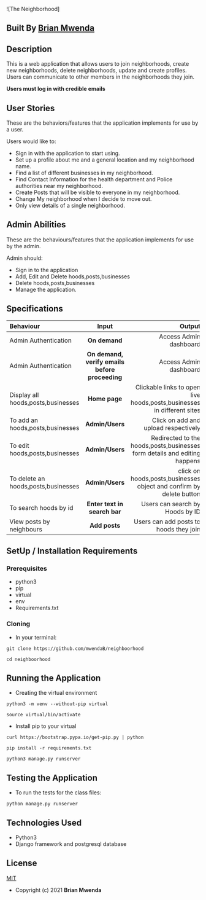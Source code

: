 ![The Neighborhood]


## Built By [Brian Mwenda](https://mwendabrian.herokuapp.com/)

## Description
This is a web application that allows users to join neighborhoods, create new neighborhoods, delete neighborhoods, update and create profiles.
Users can communicate to other members in the neighborhoods they join.

**Users must log in with credible emails**

## User Stories
These are the behaviors/features that the application implements for use by a user.

Users would like to:
* Sign in with the application to start using.
* Set up a profile about me and a general location and my neighborhood name.
* Find a list of different businesses in my neighborhood.
* Find Contact Information for the health department and Police authorities near my neighborhood.
* Create Posts that will be visible to everyone in my neighborhood.
* Change My neighborhood when I decide to move out.
* Only view details of a single neighborhood.

## Admin Abilities
These are the behaviours/features that the application implements for use by the admin.

Admin should:
* Sign in to the application
* Add, Edit and Delete hoods,posts,businesses
* Delete hoods,posts,businesses
* Manage the application.


## Specifications
| Behaviour | Input | Output |
| :---------------- | :---------------: | ------------------: |
| Admin Authentication | **On demand** | Access Admin dashboard |
| Admin Authentication | **On demand, verify emails before proceeding** | Access Admin dashboard |
| Display all hoods,posts,businesses | **Home page** | Clickable links to open live hoods,posts,businesses in different sites |
| To add an hoods,posts,businesses  | **Admin/Users** | Click on add and upload respectively|
| To edit hoods,posts,businesses  | **Admin/Users** | Redirected to the  hoods,posts,businesses form details and editing happens|
| To delete an hoods,posts,businesses  | **Admin/Users** | click on hoods,posts,businesses object and confirm by delete button|
| To search hoods by id | **Enter text in search bar** | Users can search by Hoods by ID|
| View posts by neighbours | **Add posts** | Users can add posts to hoods they join|

## SetUp / Installation Requirements
### Prerequisites
* python3
* pip
* virtual
* env
* Requirements.txt

### Cloning
* In your terminal:
```
git clone https://github.com/mwendaB/neighboorhood
```
```
cd neighboorhood
```

## Running the Application
* Creating the virtual environment

```
python3 -m venv --without-pip virtual
```

```
source virtual/bin/activate
```

* Install pip to your virtual  

```
curl https://bootstrap.pypa.io/get-pip.py | python
```

```
pip install -r requirements.txt
```
```
python3 manage.py runserver
```


## Testing the Application
* To run the tests for the class files:
```
python manage.py runserver
```

## Technologies Used
* Python3
* Django  framework and postgresql database

## License 
[MIT](license)
* Copyright (c) 2021 **Brian Mwenda**